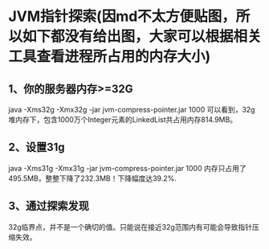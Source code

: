# JVM指针探索(因md不太方便贴图，所以如下都没有给出图，大家可以根据相关工具查看进程所占用的内存大小)
## 1、你的服务器内存>=32G
java -Xms32g -Xmx32g -jar jvm-compress-pointer.jar 1000
可以看到，32g堆内存下，包含1000万个Integer元素的LinkedList共占用内存814.9MB。

## 2、设置31g
java -Xms31g -Xmx31g -jar jvm-compress-pointer.jar 1000
内存只占用了495.5MB，整整下降了232.3MB！下降幅度达39.2%.

## 3、通过探索发现
32g临界点，并不是一个确切的值。只能说在接近32g范围内有可能会导致指针压缩失效。